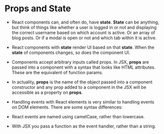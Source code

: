 # Props and State

- React components can, and often do, have **state**. **State** can be anything, but think of things like whether a user is logged in or not and displaying the correct username based on which account is active. Or an array of blog posts. Or if a modal is open or not and which tab within it is active.
- React components with **state** render UI based on that **state**. When the **state** of components changes, so does the component UI.

- Components accept arbitrary inputs called props. In JSX, **props** are passed into a component with a syntax that looks like HTML attributes. These are the equivalent of function params.
- In actuality, **props** is the name of the object passed into a component constructor and any prop added to a component in the JSX will be accessible as a property on **props**.

- Handling events with React elements is very similar to handling events on DOM elements. There are some syntax differences:
 - React events are named using camelCase, rather than lowercase.
 - With JSX you pass a function as the event handler, rather than a string.